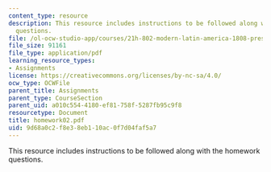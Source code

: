 ```yaml
---
content_type: resource
description: This resource includes instructions to be followed along with the homework
  questions.
file: /ol-ocw-studio-app/courses/21h-802-modern-latin-america-1808-present-revolution-dictatorship-democracy-spring-2005/9d68a0c2f8e38eb110ac0f7d04faf5a7_homework02.pdf
file_size: 91161
file_type: application/pdf
learning_resource_types:
- Assignments
license: https://creativecommons.org/licenses/by-nc-sa/4.0/
ocw_type: OCWFile
parent_title: Assignments
parent_type: CourseSection
parent_uid: a010c554-4180-ef81-758f-5287fb95c9f8
resourcetype: Document
title: homework02.pdf
uid: 9d68a0c2-f8e3-8eb1-10ac-0f7d04faf5a7
---
```

This resource includes instructions to be followed along with the homework questions.